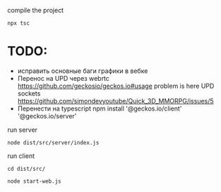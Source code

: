 compile the project 
```
npx tsc
```

# TODO: 
* исправить основные баги графики в вебке
* Перенос на UPD через webrtc https://github.com/geckosio/geckos.io#usage problem is here UPD sockets https://github.com/simondevyoutube/Quick_3D_MMORPG/issues/5
* Перенести на typescript npm install '@geckos.io/client' '@geckos.io/server'

run server
```
node dist/src/server/index.js
```

run client
```
cd dist/src/
```

```
node start-web.js
```
